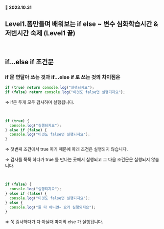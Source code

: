 #### 📅 2023.10.31

## Level1.폼만들며 배워보는 if else ~ 변수 심화학습시간 & 저번시간 숙제 (Level1 끝)

<br>

## if…else if 조건문

### if 문 연달아 쓰는 것과 if…else if 로 쓰는 것의 차이점은

```jsx
if (true) return console.log("실행되지요");
if (false) return console.log("이것도 false면 실행되지요");
```

⇒ if문 두개 모두 검사하며 실행됩니다.

<br>

```jsx
if (true) {
  console.log("실행되지요");
} else if (false) {
  console.log("이것도 false면 실행되지요");
}
```

⇒ 첫번째 조건에서 true 이기 때문에 아래 조건은 실행되지 않습니다.

⇒ 검사를 쭉쭉 하다가 true 를 만나는 곳에서 실행되고 그 다음 조건문은 실행되지 않습니다.

<br>

```jsx
if (false) {
  console.log("실행되지요");
} else if (false) {
  console.log("이것도 false면 실행되지요");
} else {
  console.log("둘 다 아니면~ 요거 실행되지요");
}
```

⇒ 쭉 검사하다가 다 아닐때 마지막 else 가 실행됩니다.
